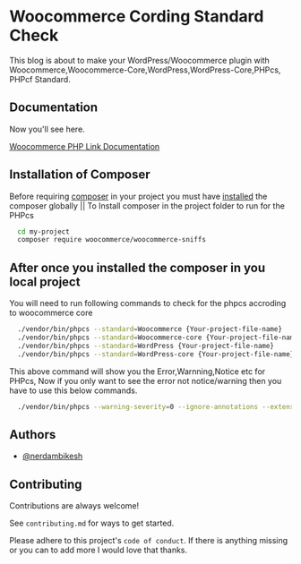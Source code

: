 
# Woocommerce Cording Standard Check

This blog is about to make your WordPress/Woocommerce plugin with Woocommerce,Woocommerce-Core,WordPress,WordPress-Core,PHPcs, PHPcf Standard.


## Documentation
Now you'll see here.

[Woocommerce PHP Link Documentation](https://developer.woocommerce.com/testing-extensions-and-maintaining-quality-code/setting-up-linting/)


## Installation of Composer

Before requiring [composer](https://getcomposer.org/doc/00-intro.md) in your project you must have [installed](https://getcomposer.org/doc/00-intro.md) the composer globally
|| To Install composer in the project folder to run for the PHPcs

```bash
  cd my-project
  composer require woocommerce/woocommerce-sniffs
```
    
## After once you installed the composer in you local project

You will need to run following commands to check for the phpcs accroding to woocommerce core

```bash
  ./vendor/bin/phpcs --standard=Woocommerce {Your-project-file-name}
  ./vendor/bin/phpcs --standard=Woocommerce-core {Your-project-file-name}
  ./vendor/bin/phpcs --standard=WordPress {Your-project-file-name}
  ./vendor/bin/phpcs --standard=WordPress-core {Your-project-file-name}
```

This above command will show you the Error,Warnning,Notice etc for PHPcs,
Now if you only want to see the error not notice/warning then you have to use this below commands.

```bash
  ./vendor/bin/phpcs --warning-severity=0 --ignore-annotations --extensions=php,html --standard=Woocommerce-core {Your-project-file-name}
```
## Authors

- [@nerdambikesh](https://www.github.com/nerdambikesh)


## Contributing

Contributions are always welcome!

See `contributing.md` for ways to get started.

Please adhere to this project's `code of conduct`. If there is anything missing or you can to add more I would love that thanks.

